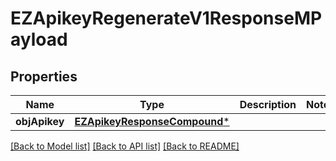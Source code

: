 # EZApikeyRegenerateV1ResponseMPayload

## Properties
Name | Type | Description | Notes
------------ | ------------- | ------------- | -------------
**objApikey** | [**EZApikeyResponseCompound***](EZApikeyResponseCompound.md) |  | 

[[Back to Model list]](../README.md#documentation-for-models) [[Back to API list]](../README.md#documentation-for-api-endpoints) [[Back to README]](../README.md)


